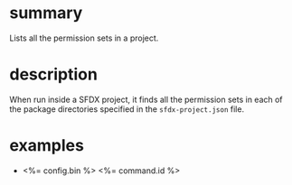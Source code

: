 # summary

Lists all the permission sets in a project.

# description

When run inside a SFDX project, it finds all the permission sets in each of the package directories specified in the `sfdx-project.json` file.

# examples

-   <%= config.bin %> <%= command.id %>
